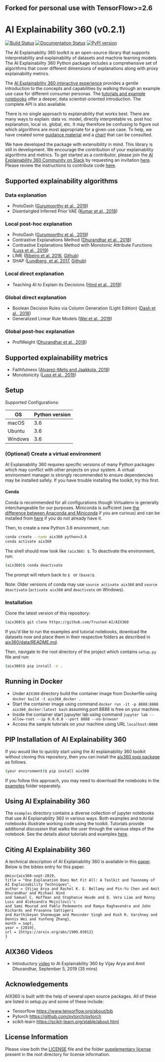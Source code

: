 Forked for personal use with TensorFlow>=2.6
--------------

# AI Explainability 360 (v0.2.1) 

[![Build Status](https://travis-ci.com/Trusted-AI/AIX360.svg?branch=master)](https://travis-ci.com/Trusted-AI/AIX360)
[![Documentation Status](https://readthedocs.org/projects/aix360/badge/?version=latest)](https://aix360.readthedocs.io/en/latest/?badge=latest)
[![PyPI version](https://badge.fury.io/py/aix360.svg)](https://badge.fury.io/py/aix360)

The AI Explainability 360 toolkit is an open-source library that supports interpretability and explainability of datasets and machine learning models. The AI Explainability 360 Python package includes a comprehensive set of algorithms that cover different dimensions of explanations along with proxy explainability metrics.           

The [AI Explainability 360 interactive experience](http://aix360.mybluemix.net/data) provides a gentle introduction to the concepts and capabilities by walking through an example use case for different consumer personas. The [tutorials and example notebooks](./examples) offer a deeper, data scientist-oriented introduction. The complete API is also available. 

There is no single approach to explainability that works best. There are many ways to explain: data vs. model, directly interpretable vs. post hoc explanation, local vs. global, etc. It may therefore be confusing to figure out which algorithms are most appropriate for a given use case. To help, we have created some [guidance material](http://aix360.mybluemix.net/resources#guidance) and a [chart](./aix360/algorithms/README.md) that can be consulted. 

We have developed the package with extensibility in mind. This library is still in development. We encourage the contribution of your explainability algorithms and metrics. To get started as a contributor, please join the [AI Explainability 360 Community on Slack](https://aix360.slack.com) by requesting an invitation [here](https://join.slack.com/t/aix360/shared_invite/enQtNzEyOTAwOTk1NzY2LTM1ZTMwM2M4OWQzNjhmNGRiZjg3MmJiYTAzNDU1MTRiYTIyMjFhZTI4ZDUwM2M1MGYyODkwNzQ2OWQzMThlN2Q). Please review the instructions to contribute code [here](CONTRIBUTING.md).

## Supported explainability algorithms

### Data explanation

- ProtoDash ([Gurumoorthy et al., 2019](https://arxiv.org/abs/1707.01212))
- Disentangled Inferred Prior VAE ([Kumar et al., 2018](https://openreview.net/forum?id=H1kG7GZAW))

### Local post-hoc explanation 

- ProtoDash ([Gurumoorthy et al., 2019](https://arxiv.org/abs/1707.01212))
- Contrastive Explanations Method ([Dhurandhar et al., 2018](https://papers.nips.cc/paper/7340-explanations-based-on-the-missing-towards-contrastive-explanations-with-pertinent-negatives))
- Contrastive Explanations Method with Monotonic Attribute Functions ([Luss et al., 2019](https://arxiv.org/abs/1905.12698))
- LIME ([Ribeiro et al. 2016](https://arxiv.org/abs/1602.04938),  [Github](https://github.com/marcotcr/lime))
- SHAP ([Lundberg, et al. 2017](http://papers.nips.cc/paper/7062-a-unified-approach-to-interpreting-model-predictions),  [Github](https://github.com/slundberg/shap))

### Local direct explanation

- Teaching AI to Explain its Decisions ([Hind et al., 2019](https://doi.org/10.1145/3306618.3314273)) 
   
### Global direct explanation

- Boolean Decision Rules via Column Generation (Light Edition) ([Dash et al., 2018](https://papers.nips.cc/paper/7716-boolean-decision-rules-via-column-generation))
- Generalized Linear Rule Models ([Wei et al., 2019](http://proceedings.mlr.press/v97/wei19a.html))

### Global post-hoc explanation 

- ProfWeight ([Dhurandhar et al., 2018](https://papers.nips.cc/paper/8231-improving-simple-models-with-confidence-profiles))


## Supported explainability metrics
- Faithfulness ([Alvarez-Melis and Jaakkola, 2018](https://papers.nips.cc/paper/8003-towards-robust-interpretability-with-self-explaining-neural-networks))
- Monotonicity ([Luss et al., 2019](https://arxiv.org/abs/1905.12698))

## Setup

Supported Configurations:

| OS      | Python version |
| ------- | -------------- |
| macOS   | 3.6  |
| Ubuntu  | 3.6  |
| Windows | 3.6  |

### (Optional) Create a virtual environment

AI Explainability 360 requires specific versions of many Python packages which may conflict
with other projects on your system. A virtual environment manager is strongly
recommended to ensure dependencies may be installed safely. If you have trouble installing the toolkit, try this first.

#### Conda

Conda is recommended for all configurations though Virtualenv is generally
interchangeable for our purposes. Miniconda is sufficient (see [the difference between Anaconda and
Miniconda](https://conda.io/docs/user-guide/install/download.html#anaconda-or-miniconda)
if you are curious) and can be installed from
[here](https://conda.io/miniconda.html) if you do not already have it.

Then, to create a new Python 3.6 environment, run:

```bash
conda create --name aix360 python=3.6
conda activate aix360
```

The shell should now look like `(aix360) $`. To deactivate the environment, run:

```bash
(aix360)$ conda deactivate
```

The prompt will return back to `$ ` or `(base)$`.

Note: Older versions of conda may use `source activate aix360` and `source
deactivate` (`activate aix360` and `deactivate` on Windows).


### Installation

Clone the latest version of this repository:

```bash
(aix360)$ git clone https://github.com/Trusted-AI/AIX360
```

If you'd like to run the examples and tutorial notebooks, download the datasets now and place them in
their respective folders as described in
[aix360/data/README.md](aix360/data/README.md).

Then, navigate to the root directory of the project which contains `setup.py` file and run:

```bash
(aix360)$ pip install -e .
```

## Running in Docker

* Under `AIX360` directory build the container image from Dockerfile using `docker build -t aix360_docker .`
* Start the container image using command `docker run -it -p 8888:8888 aix360_docker:latest bash` assuming port 8888 is free on your machine.
* Inside the container start jupuyter lab using command `jupyter lab --allow-root --ip 0.0.0.0 --port 8888 --no-browser`
* Access the sample tutorials on your machine using URL `localhost:8888`

## PIP Installation of AI Explainability 360

If you would like to quickly start using the AI explainability 360 toolkit without cloning this repository, then you can install the [aix360 pypi package](https://pypi.org/project/aix360/) as follows. 

```bash
(your environment)$ pip install aix360
```

If you follow this approach, you may need to download the notebooks in the [examples](./examples) folder separately. 


## Using AI Explainability 360

The `examples` directory contains a diverse collection of jupyter notebooks
that use AI Explainability 360 in various ways. Both examples and tutorial notebooks illustrate
working code using the toolkit. Tutorials provide additional discussion that walks
the user through the various steps of the notebook. See the details about
tutorials and examples [here](examples/README.md). 

## Citing AI Explainability 360

A technical description of AI Explainability 360 is available in this
[paper](https://arxiv.org/abs/1909.03012). Below is the bibtex entry for this
paper.

```
@misc{aix360-sept-2019,
title = "One Explanation Does Not Fit All: A Toolkit and Taxonomy of AI Explainability Techniques",
author = {Vijay Arya and Rachel K. E. Bellamy and Pin-Yu Chen and Amit Dhurandhar and Michael Hind
and Samuel C. Hoffman and Stephanie Houde and Q. Vera Liao and Ronny Luss and Aleksandra Mojsilovi\'c
and Sami Mourad and Pablo Pedemonte and Ramya Raghavendra and John Richards and Prasanna Sattigeri
and Karthikeyan Shanmugam and Moninder Singh and Kush R. Varshney and Dennis Wei and Yunfeng Zhang},
month = sept,
year = {2019},
url = {https://arxiv.org/abs/1909.03012}
}
```

## AIX360 Videos

* Introductory [video](https://www.youtube.com/watch?v=Yn4yduyoQh4) to AI
  Explainability 360 by Vijay Arya and Amit Dhurandhar, September 5, 2019 (35 mins)

## Acknowledgements

AIX360 is built with the help of several open source packages. All of these are listed in setup.py and some of these include: 
* Tensorflow https://www.tensorflow.org/about/bib
* Pytorch https://github.com/pytorch/pytorch
* scikit-learn https://scikit-learn.org/stable/about.html

## License Information

Please view both the [LICENSE](https://github.com/vijay-arya/AIX360/blob/master/LICENSE) file and the folder [supplementary license](https://github.com/vijay-arya/AIX360/tree/master/supplementary%20license) present in the root directory for license information. 

